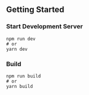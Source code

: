 ## Getting Started

### Start Development Server

```
npm run dev
# or
yarn dev
```

### Build

```
npm run build
# or
yarn build
```
